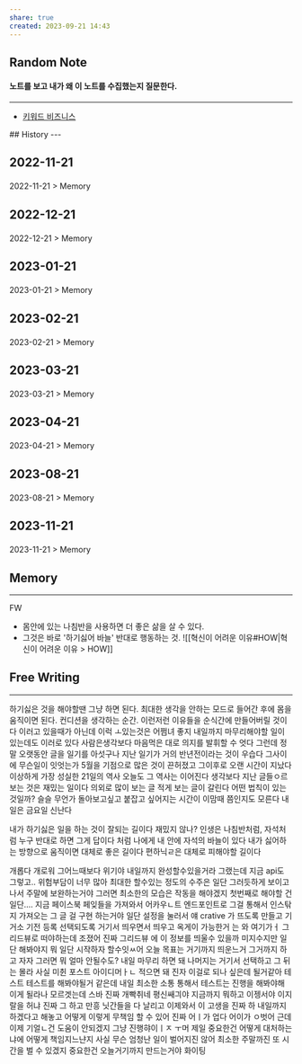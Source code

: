 ```yaml
---
share: true
created: 2023-09-21 14:43
---
```


## Random Note
#### 노트를 보고 내가 왜 이 노트를 수집했는지 질문한다.
---
<p><span><ul>
<li><a data-tooltip-position="top" aria-label="Infinity Drawer/키워드 비즈니스.md" data-href="Infinity Drawer/키워드 비즈니스.md" href="Infinity Drawer/키워드 비즈니스.md" class="internal-link" target="_blank" rel="noopener">키워드 비즈니스</a></li>
</ul></span></p>
## History
---
<h2><span><p>2022-11-21</p></span></h2><p><span><p><span alt="2022-11-21 > Memory" src="2022-11-21#Memory" class="internal-embed">2022-11-21 &gt; Memory</span></p></span></p><h2><span><p>2022-12-21</p></span></h2><p><span><p><span alt="2022-12-21 > Memory" src="2022-12-21#Memory" class="internal-embed">2022-12-21 &gt; Memory</span></p></span></p><h2><span><p>2023-01-21</p></span></h2><p><span><p><span alt="2023-01-21 > Memory" src="2023-01-21#Memory" class="internal-embed">2023-01-21 &gt; Memory</span></p></span></p><h2><span><p>2023-02-21</p></span></h2><p><span><p><span alt="2023-02-21 > Memory" src="2023-02-21#Memory" class="internal-embed">2023-02-21 &gt; Memory</span></p></span></p><h2><span><p>2023-03-21</p></span></h2><p><span><p><span alt="2023-03-21 > Memory" src="2023-03-21#Memory" class="internal-embed">2023-03-21 &gt; Memory</span></p></span></p><h2><span><p>2023-04-21</p></span></h2><p><span><p><span alt="2023-04-21 > Memory" src="2023-04-21#Memory" class="internal-embed">2023-04-21 &gt; Memory</span></p></span></p><h2><span><p>2023-08-21</p></span></h2><p><span><p><span alt="2023-08-21 > Memory" src="2023-08-21#Memory" class="internal-embed">2023-08-21 &gt; Memory</span></p></span></p><h2><span><p>2023-11-21</p></span></h2><p><span><p><span alt="2023-11-21 > Memory" src="2023-11-21#Memory" class="internal-embed">2023-11-21 &gt; Memory</span></p></span></p>


## Memory
---
FW
- 몸안에 있는 나침반을 사용하면 더 좋은 삶을 살 수 있다.
- 그것은 바로 '하기싫어 바늘' 반대로 행동하는 것.
![[혁신이 어려운 이유#HOW|혁신이 어려운 이유 > HOW]]



## Free Writing
---
하기싫은 것을 해야할땐 그냥 하면 된다.
최대한 생각을 안하는 모드로 들어간 후에 몸을 움직이면 된다.
컨디션을 생각하는 순간. 이런저런 이유들을 순식간에 만들어버릴 것이다
이러고 있을때가 아닌데 이럭 ㅗ있는것은 어쩜녀 좋지
내일까지 마무리해야할 일이 있는데도 이러로 있다
사람은생각보다 마음먹은 대로 의지를 발휘할 수 엇다
그런데 정말 오랫동안 글을 일기를 아섯구나
지난 일기가 거의 반년전이라는 것이 우습다
그사이에 무슨일이 잇엇는가
5월을 기점으로 많은 것이 끈허졌고  그이후로 오랜 시간이 지났다
이상하게 가장 성실한 21일의 역사
오늘도 그 역사는 이어진다
생각보다 지난 글들ㅇ르 보는 것은 재밌는 일이다
의외로 많이 보는 글 적게 보는 글이 갈린다
어떤 법칙이 있는 것일까? 
슬슬 무언가 돌아보고싶고 붙잡고 싶어지는 시간이 이맘때 쯤인지도 모른다
내일은 금요일 신난다

내가 하기싫은 일을 하는 것이 잘되는 길이다
재밌지 않나? 인생은 나침반처럼, 자석처럼
누구 반대로 하면 그게 답이다 처럼
나에게 내 안에 자석의 바늘이 있다
내가 싫어하는 방향으로 움직이면 대체로 좋은 길이다
편하닉ㄹ은 대체로 피해야할 길이다

개롭다
개로워
그어느때보다 위기야
내일까지 완성할수있을거라 그랬는데
지금 api도 그렇고.. 위험부담이 너무 많아
최대한 할수있는 정도의 수주은
일단 그러듯하게 보이고 나서
주말에 보완하는거야
그러면 최소한의 모습은 작동을 해야겠지
첫번째로 해야할 건 일단.... 지금 
페이스북 페잊들을 가져와서 어카우ㄴ트 엔드포인트로 
그걸 통해서 인스탂지 가져오는 그 글 걸 구현 하는거야
일단 설정을 눌러서 얘 crative 가 뜨도록 만들고 기거소 기전 등록 
선택되도록
거기서 띄우면서 띄우고
옥게이
가능한거 는 와 여기가ㅓ 그리드뷰로 떠야하는데 조졌어 진짜
그리드뷰 에 이 정보를 띄울수 있을까
미지수지만 일단 해봐야지 뭐
일단 시작하자
할수잇ㅆ어
오늘 목표는 
거기까지 띄운느거
그거까지 하고 자자
그러면 뭐 얼마 안될수도?
내일 마무리 하면 돼 나머지는
거기서 선택하고
그 뒤는 몰라
사실 
미췬 포스트 아이디머ㅏㄴ 적으면 돼 
진자 이걸로 되나 싶은데 될거같아
테스트 테스트를 해봐야될거 같은데 내일 최소한 소통 통해서 테스트는 진행을 해봐야해 
이게 될라나 모르겟는데 스바 진짜 개빡취네 
평신쌔긔야 지금까지 뭐하고 이젱서야 이지랄을 허냐 진짜 그 하고 만흥 닛간들을 다 날리고 이제와서 이 고생을 진짜 하 내일까지 하겠다고 해놓고 어떻게 이렇게 무책임 할 수 있어 진짜 어ㅣ가 업다 어이가 ㅇ벗어 근데 이제 기얼ㄴ건 도움이 안되겠지 그냥 진행햐이ㅣㅈ ㅜ머
제일 중요한건 어떻게 대처하는냐에 어떻게 책임지느냔지
사실 무슨 엄청난 일이 벌어지진 않어 최소한 주말까진 또 시간을 벌 수 있겠지
중요한건 오늘거기까지 만드는거야 화이팅

